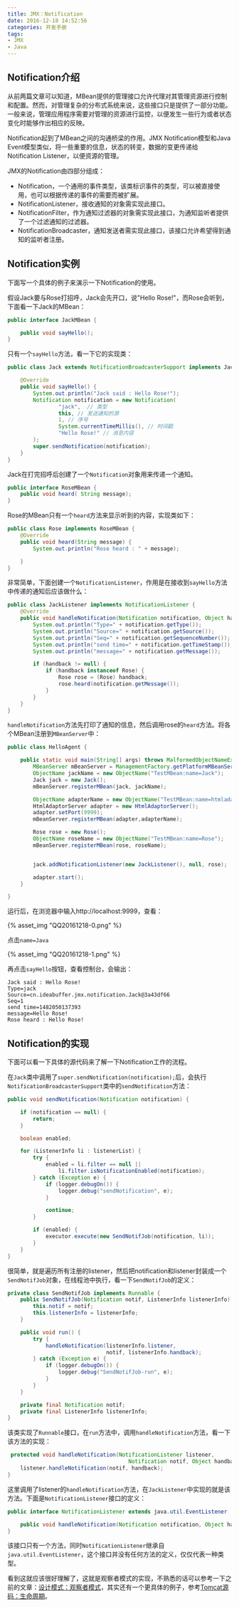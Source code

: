 ```yaml
---
title: JMX：Notification
date: 2016-12-18 14:52:56
categories: 开发手册
tags: 
- JMX
- Java
---
```


## Notification介绍

从前两篇文章可以知道，MBean提供的管理接口允许代理对其管理资源进行控制和配置。然而，对管理复杂的分布式系统来说，这些接口只是提供了一部分功能。一般来说，管理应用程序需要对管理的资源进行监控，以便发生一些行为或者状态变化时能够作出相应的反映。

Notification起到了MBean之间的沟通桥梁的作用。JMX Notification模型和Java Event模型类似，将一些重要的信息，状态的转变，数据的变更传递给Notification Listener，以便资源的管理。

JMX的Notification由四部分组成：

* Notification，一个通用的事件类型，该类标识事件的类型，可以被直接使用，也可以根据传递的事件的需要而被扩展。
* NotificationListener，接收通知的对象需实现此接口。
* NotificationFilter，作为通知过滤器的对象需实现此接口，为通知监听者提供了一个过滤通知的过滤器。
* NotificationBroadcaster，通知发送者需实现此接口，该接口允许希望得到通知的监听者注册。

<!-- more -->

## Notification实例

下面写一个具体的例子来演示一下Notification的使用。

假设Jack要与Rose打招呼，Jack会先开口，说"Hello Rose!"，而Rose会听到，下面看一下Jack的MBean：

```java
public interface JackMBean {

    public void sayHello();
}
```

只有一个`sayHello`方法，看一下它的实现类：

```java
public class Jack extends NotificationBroadcasterSupport implements JackMBean {

    @Override
    public void sayHello() {
        System.out.println("Jack said : Hello Rose!");
        Notification notification = new Notification(
                "jack",  // 类型
                this, // 发送通知的源
                1, // 序号
                System.currentTimeMillis(), // 时间戳
                "Hello Rose!" // 消息内容
        );
        super.sendNotification(notification);
    }
}
```

Jack在打完招呼后创建了一个`Notification`对象用来传递一个通知。

```java
public interface RoseMBean {
    public void heard( String message);
}
```

Rose的MBean只有一个`heard`方法来显示听到的内容，实现类如下：

```java
public class Rose implements RoseMBean {
    @Override
    public void heard(String message) {
        System.out.println("Rose heard : " + message);

    }
}
```

非常简单，下面创建一个`NotificationListener`，作用是在接收到`sayHello`方法中传递的通知后应该做什么：

```java
public class JackListener implements NotificationListener {
    @Override
    public void handleNotification(Notification notification, Object handback) {
        System.out.println("Type=" + notification.getType());
        System.out.println("Source=" + notification.getSource());
        System.out.println("Seq=" + notification.getSequenceNumber());
        System.out.println("send time=" + notification.getTimeStamp());
        System.out.println("message=" + notification.getMessage());

        if (handback != null) {
            if (handback instanceof Rose) {
                Rose rose = (Rose) handback;
                rose.heard(notification.getMessage());
            }
        }
    }
}
```

`handleNotification`方法先打印了通知的信息，然后调用rose的`heard`方法。将各个MBean注册到`MBeanServer`中：

```java
public class HelloAgent {

    public static void main(String[] args) throws MalformedObjectNameException, NotCompliantMBeanException, InstanceAlreadyExistsException, MBeanRegistrationException {
        MBeanServer mBeanServer = ManagementFactory.getPlatformMBeanServer();
        ObjectName jackName = new ObjectName("TestMBean:name=Jack");
        Jack jack = new Jack();
        mBeanServer.registerMBean(jack, jackName);

        ObjectName adapterName = new ObjectName("TestMBean:name=htmladapter,port=9999");
        HtmlAdaptorServer adapter = new HtmlAdaptorServer();
        adapter.setPort(9999);
        mBeanServer.registerMBean(adapter,adapterName);

        Rose rose = new Rose();
        ObjectName roseName = new ObjectName("TestMBean:name=Rose");
        mBeanServer.registerMBean(rose, roseName);


        jack.addNotificationListener(new JackListener(), null, rose);

        adapter.start();
    }

}
```

运行后，在浏览器中输入http://localhost:9999，查看：

{% asset_img "QQ20161218-0.png" %}

点击`name=Java`

{% asset_img "QQ20161218-1.png" %}

再点击`sayHello`按钮，查看控制台，会输出：

```
Jack said : Hello Rose!
Type=jack
Source=cn.ideabuffer.jmx.notification.Jack@3a43df66
Seq=1
send time=1482050137393
message=Hello Rose!
Rose heard : Hello Rose!
```

## Notification的实现

下面可以看一下具体的源代码来了解一下Notification工作的流程。

在`Jack`类中调用了`super.sendNotification(notification);`后，会执行`NotificationBroadcasterSupport`类中的`sendNotification`方法：

```java
public void sendNotification(Notification notification) {

    if (notification == null) {
        return;
    }

    boolean enabled;

    for (ListenerInfo li : listenerList) {
        try {
            enabled = li.filter == null ||
                li.filter.isNotificationEnabled(notification);
        } catch (Exception e) {
            if (logger.debugOn()) {
                logger.debug("sendNotification", e);
            }

            continue;
        }

        if (enabled) {
            executor.execute(new SendNotifJob(notification, li));
        }
    }
}
```

很简单，就是遍历所有注册的listener，然后把notification和listener封装成一个`SendNotifJob`对象，在线程池中执行，看一下`SendNotifJob`的定义：

```java
private class SendNotifJob implements Runnable {
    public SendNotifJob(Notification notif, ListenerInfo listenerInfo) {
        this.notif = notif;
        this.listenerInfo = listenerInfo;
    }

    public void run() {
        try {
            handleNotification(listenerInfo.listener,
                               notif, listenerInfo.handback);
        } catch (Exception e) {
            if (logger.debugOn()) {
                logger.debug("SendNotifJob-run", e);
            }
        }
    }

    private final Notification notif;
    private final ListenerInfo listenerInfo;
}
```

该类实现了`Runnable`接口，在`run`方法中，调用`handleNotification`方法，看一下该方法的实现：

```java
 protected void handleNotification(NotificationListener listener,
                                      Notification notif, Object handback) {
    listener.handleNotification(notif, handback);
}
```

这里调用了listener的`handleNotification`方法，在`JackListener`中实现的就是该方法。下面是`NotificationListener`接口的定义：

```java
public interface NotificationListener extends java.util.EventListener   {

    public void handleNotification(Notification notification, Object handback);
}
```

该接口只有一个方法，同时`NotificationListener`继承自`java.util.EventListener`，这个接口并没有任何方法的定义，仅仅代表一种类型。

看到这就应该很好理解了，这就是观察者模式的实现，不熟悉的话可以参考一下之前的文章：[设计模式：观察者模式](/2016/12/04/设计模式：观察者模式/)，其实还有一个更具体的例子，参考[Tomcat源码：生命周期](/2016/12/05/Tomcat源码：生命周期/)。
